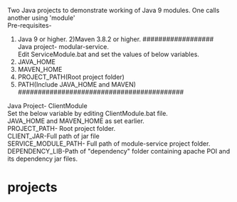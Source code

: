 Two Java projects to demonstrate working of Java 9 modules. One calls another using 'module'  
Pre-requisites- 
1) Java 9 or higher.
2)Maven 3.8.2 or higher.
##################  
Java project- modular-service.  
Edit ServiceModule.bat and set the values of below variables.   
1) JAVA_HOME  
2) MAVEN_HOME  
3) PROJECT_PATH(Root project folder)  
4) PATH(Include JAVA_HOME and MAVEN)  
##########################################  


Java Project- ClientModule  
Set the below variable by editing ClientModule.bat file.  
JAVA_HOME and MAVEN_HOME as set earlier.  
PROJECT_PATH- Root project folder.  
CLIENT_JAR-Full path of jar file  
SERVICE_MODULE_PATH- Full path of module-service project folder.  
DEPENDENCY_LIB-Path of "dependency" folder containing apache POI and its dependency jar files.  
# projects
